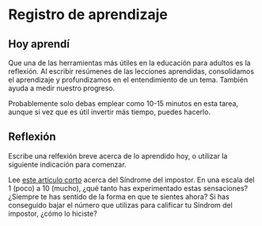 ﻿# Registro de aprendizaje

## Hoy aprendí

Que una de las herramientas más útiles en la educación para adultos es la reflexión. Al escribir resúmenes de las lecciones aprendidas, consolidamos el aprendizaje y profundizamos en el entendimiento de un tema. También ayuda a medir nuestro progreso.

Probablemente solo debas emplear como 10-15 minutos en esta tarea, aunque si vez que es útil invertir más tiempo, puedes hacerlo.

## Reflexión

Escribe una relfexión breve acerca de lo aprendido hoy, o utilizar la siguiente indicación para comenzar.

Lee [este artículo corto](https://asana.com/resources/impostor-syndrome) acerca del Síndrome del impostor. En una escala del 1 (poco) a 10 (mucho), ¿qué tanto has experimentado estas sensaciones? ¿Siempre te has sentido de la forma en que te sientes ahora? Si has conseguido bajar el número que utilizas para calificar tu Síndrom del impostor, ¿cómo lo hiciste?
